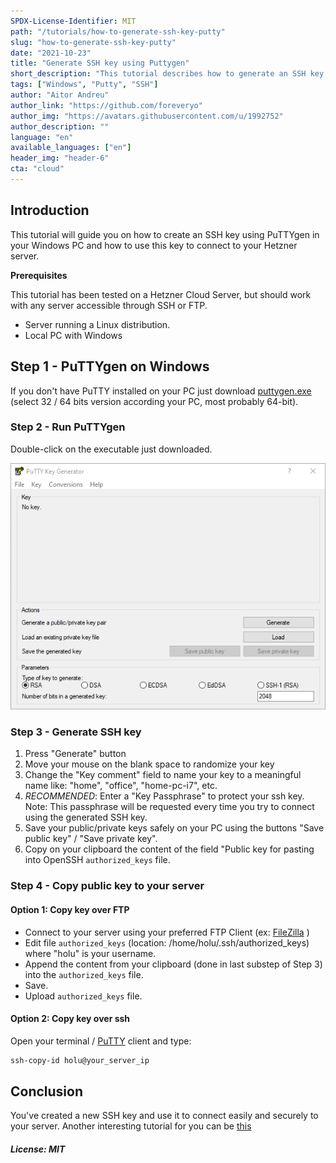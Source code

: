 ```yaml
---
SPDX-License-Identifier: MIT
path: "/tutorials/how-to-generate-ssh-key-putty"
slug: "how-to-generate-ssh-key-putty"
date: "2021-10-23"
title: "Generate SSH key using Puttygen"
short_description: "This tutorial describes how to generate an SSH key using Putty and how to use it on your server."
tags: ["Windows", "Putty", "SSH"]
author: "Aitor Andreu"
author_link: "https://github.com/foreveryo"
author_img: "https://avatars.githubusercontent.com/u/1992752"
author_description: ""
language: "en"
available_languages: ["en"]
header_img: "header-6"
cta: "cloud"
---
```


## Introduction

This tutorial will guide you on how to create an SSH key using PuTTYgen in your Windows PC and how to use this key to connect to your Hetzner server.

**Prerequisites**

This tutorial has been tested on a Hetzner Cloud Server, but should work with any server accessible through SSH or FTP.

* Server running a Linux distribution.
* Local PC with Windows

## Step 1 - PuTTYgen on Windows

If you don't have PuTTY installed on your PC just download [puttygen.exe](https://www.puttygen.com/download-putty) (select 32 / 64 bits version according your PC, most probably 64-bit).


### Step 2 - Run PuTTYgen

Double-click on the executable just downloaded.

![Executable puttygen.exe](images/puttygen-exe.png)


### Step 3 - Generate SSH key

1. Press "Generate" button
2. Move your mouse on the blank space to randomize your key
3. Change the "Key comment" field to name your key to a meaningful name like: "home", "office", "home-pc-i7", etc.
4. *RECOMMENDED*: Enter a "Key Passphrase" to protect your ssh key. Note: This passphrase will be requested every time you try to connect using the generated SSH key.
5. Save your public/private keys safely on your PC using the buttons "Save public key" / "Save private key".
6. Copy on your clipboard the content of the field "Public key for pasting into OpenSSH `authorized_keys` file.

### Step 4 - Copy public key to your server

#### Option 1: Copy key over FTP

* Connect to your server using your preferred FTP Client (ex: [FileZilla](https://filezilla-project.org/) )
* Edit file `authorized_keys` (location: /home/holu/.ssh/authorized_keys) where "holu" is your username.
* Append the content from your clipboard (done in last substep of Step 3) into the `authorized_keys` file.
* Save.
* Upload `authorized_keys` file.

#### Option 2: Copy key over ssh

Open your terminal / [PuTTY](https://putty.com) client and type:

```bash
ssh-copy-id holu@your_server_ip
```

## Conclusion

You've created a new SSH key and use it to connect easily and securely to your server.
Another interesting tutorial for you can be [this](/tutorials/add-ssh-key-to-your-hetzner-cloud)

##### License: MIT

<!--

Contributor's Certificate of Origin

By making a contribution to this project, I certify that:

(a) The contribution was created in whole or in part by me and I have
    the right to submit it under the license indicated in the file; or

(b) The contribution is based upon previous work that, to the best of my
    knowledge, is covered under an appropriate license and I have the
    right under that license to submit that work with modifications,
    whether created in whole or in part by me, under the same license
    (unless I am permitted to submit under a different license), as
    indicated in the file; or

(c) The contribution was provided directly to me by some other person
    who certified (a), (b) or (c) and I have not modified it.

(d) I understand and agree that this project and the contribution are
    public and that a record of the contribution (including all personal
    information I submit with it, including my sign-off) is maintained
    indefinitely and may be redistributed consistent with this project
    or the license(s) involved.

Signed-off-by: Aitor Andreu <foreveryo@gmail.com>

-->
